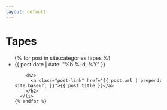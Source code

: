 ```yaml
---
layout: default
---
```


<div class="home">

  <h1 class="page-heading">Tapes</h1>

  <ul class="post-list">
    {% for post in site.categories.tapes %}
      <li>
        <span class="post-meta">{{ post.date | date: "%b %-d, %Y" }}</span>

        <h2>
          <a class="post-link" href="{{ post.url | prepend: site.baseurl }}">{{ post.title }}</a>
        </h2>
      </li>
    {% endfor %}
  </ul>

</div>